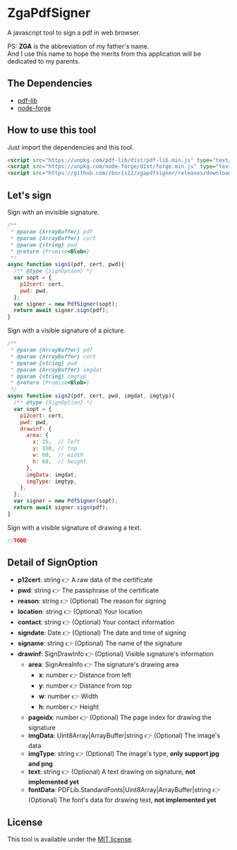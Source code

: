 # ZgaPdfSigner
A javascript tool to sign a pdf in web browser.  

PS: __ZGA__ is the abbreviation of my father's name.  
And I use this name to hope the merits from this application will be dedicated to my parents.

## The Dependencies

* [pdf-lib](https://pdf-lib.js.org/)
* [node-forge](https://github.com/digitalbazaar/forge)

## How to use this tool

Just import the dependencies and this tool.
```html
<script src="https://unpkg.com/pdf-lib/dist/pdf-lib.min.js" type="text/javascript"></script>
<script src="https://unpkg.com/node-forge/dist/forge.min.js" type="text/javascript"></script>
<script src="https://github.com/zboris12/zgapdfsigner/releases/download/1.0.0/zgapdfsigner.js" type="text/javascript"></script>
```

## Let's sign

Sign with an invisible signature.

```js
/**
 * @param {ArrayBuffer} pdf
 * @param {ArrayBuffer} cert
 * @param {string} pwd
 * @return {Promise<Blob>}
 */
async function sign1(pdf, cert, pwd){
  /** @type {SignOption} */
  var sopt = {
    p12cert: cert,
    pwd: pwd,
  };
  var signer = new PdfSigner(sopt);
  return await signer.sign(pdf);
}
```

Sign with a visible signature of a picture.

```js
/**
 * @param {ArrayBuffer} pdf
 * @param {ArrayBuffer} cert
 * @param {string} pwd
 * @param {ArrayBuffer} imgdat
 * @param {string} imgtyp
 * @return {Promise<Blob>}
 */
async function sign2(pdf, cert, pwd, imgdat, imgtyp){
  /** @type {SignOption} */
  var sopt = {
    p12cert: cert,
    pwd: pwd,
    drawinf: {
      area: {
        x: 25,  // left
        y: 150, // top
        w: 60,  // width
        h: 60,  // height
      },
      imgData: imgdat,
      imgType: imgtyp,
    },
  };
  var signer = new PdfSigner(sopt);
  return await signer.sign(pdf);
}
```

Sign with a visible signature of drawing a text.

```js
//TODO
```

## Detail of SignOption

* __p12cert__:  string :point_right: A raw data of the certificate 
* __pwd__:      string :point_right: The passphrase of the certificate
* __reason__:   string :point_right: (Optional) The reason for signing
* __location__: string :point_right: (Optional) Your location
* __contact__:  string :point_right: (Optional) Your contact information
* __signdate__: Date   :point_right: (Optional) The date and time of signing
* __signame__:  string :point_right: (Optional) The name of the signature
* __drawinf__:  SignDrawInfo :point_right: (Optional) Visible signature's information
  * __area__: SignAreaInfo :point_right: The signature's drawing area
    * __x__: number :point_right: Distance from left
    * __y__: number :point_right: Distance from top
    * __w__: number :point_right: Width
    * __h__: number :point_right: Height
  * __pageidx__: number :point_right: (Optional) The page index for drawing the signature
  * __imgData__: Uint8Array|ArrayBuffer|string :point_right: (Optional) The image's data
  * __imgType__: string :point_right: (Optional) The image's type, __only support jpg and png__
  * __text__: string :point_right: (Optional) A text drawing on signature, __not implemented yet__
  * __fontData__: PDFLib.StandardFonts|Uint8Array|ArrayBuffer|string :point_right: (Optional) The font's data for drawing text, __not implemented yet__


## License

This tool is available under the
[MIT license](https://opensource.org/licenses/MIT).
